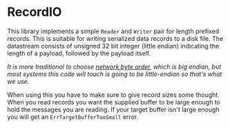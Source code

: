 # RecordIO

This library implements a simple `Reader` and `Writer` pair for length prefixed records. This is suitable for writing serialized data records to a disk file. The datastream consists of unsigned 32 bit integer (little endian) indicating the length of a payload, followed by the payload itself.

*It is more traditional to choose [network byte order](https://en.wikipedia.org/wiki/Endianness#Networking), which is big endian, but most systems this code will touch is going to be little-endian so that's what we use.*

When using this you have to make sure to give record sizes some thought.  When you read records you want the supplied buffer to be large enough to hold the messages you are reading.  If your target buffer isn't large enough you will get an `ErrTargetBufferTooSmall` error.
